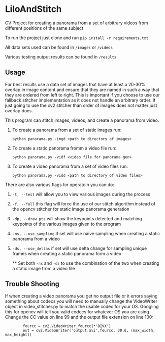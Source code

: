 # LiloAndStitch
CV Project for creating a panorama from a set of arbitrary videos from different positions of the same subject

To run the project just clone and run ```pip install -r requirements.txt```

All data sets used can be found in ```/images``` or ```/videos```

Various testing output results can be found in ```/results```

## Usage

For best results use a data set of images that have at least a 20-30% overlap in image content and ensure that they are named in such a way that they are ordered from left to right. This is important if you choose to use our fallback stitcher implementation as it does not handle an arbitrary order. If just going to use the cv2 stitcher than order of images does not matter just overlap does.


This program can stitch images, videos, and create a panorama from video.

1) To create a panorama from a set of static images run:

    ```python panorama.py -imgd <path to directory of images>```

2) To create a static panorama fromm a video file run:

    ```python panorama.py -vidf <video file for panorama gen>```

3) To create a video panorama from a set of video files run:

    ```python panorama.py -vidd <path to directory of video files>```

There are also various flags for operatoin you can do:

1) ```-t, --test``` will allow you to view various images during the process
2) ```-f, --fall``` this flag will force the use of our stitch algorithm instead of the opencv stitcher for static image panorama generation
3) ```-dp, --draw_pts``` will show the keypoints detected and matching keypoints of the various images given to the program
4) ```-ns, --use_sampling``` if set will use naive sampling when creating a static panorama from a video
5) ```-ds, --use_deltas``` if set will use delta change for sampling unique frames when creating a static panorama form a video

    ** Set both ```-ns``` and ```-ds``` to use the combination of the two when creating a static image from a video file

## Trouble Shooting

If when creating a video panorama you get no output file or it errors saying something about codecs you will need to manually change the VideoWriter object in video_stitcher.py to match the usable codec for your OS. Googling this for opencv will tell you valid codecs for whatever OS you are using. Change the CC value on line 99 and the output file extension on line 100:

```
        fourcc = cv2.VideoWriter_fourcc(*'DIVX')
        out = cv2.VideoWriter('output.avi',fourcc, 30.0, (max_width, max_height))
```
